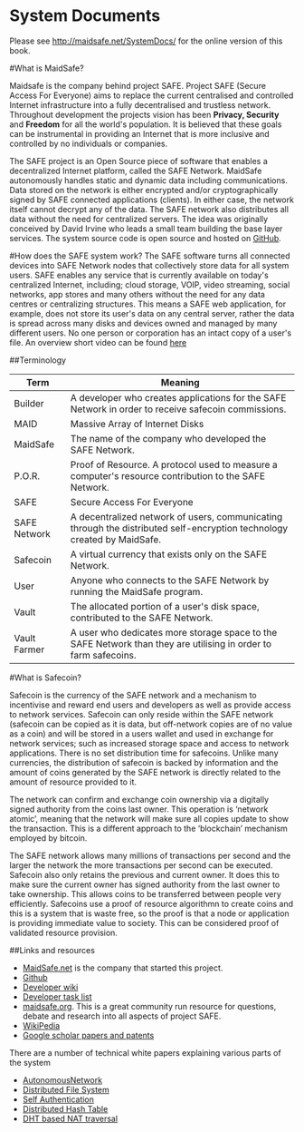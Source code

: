 # System Documents

Please see http://maidsafe.net/SystemDocs/ for the online version of this book.

#What is MaidSafe?

Maidsafe is the company behind project SAFE. Project SAFE (Secure Access For Everyone) aims to replace the current centralised and controlled Internet infrastructure into a fully decentralised and trustless network. Throughout development the projects vision has been **Privacy, Security** and **Freedom** for all the world's population. It is believed that these goals can be instrumental in providing an Internet that is more inclusive and controlled by no individuals or companies.

The SAFE project is an Open Source piece of software that enables a decentralized Internet platform, called the SAFE Network. MaidSafe autonomously handles static and dynamic data including communications. Data stored on the network is either encrypted and/or cryptographically signed by SAFE connected applications (clients). In either case, the network itself cannot decrypt any of the data. The SAFE network also distributes all data without the need for centralized servers. The idea was originally conceived by David Irvine who leads a small team building the base layer services. The system source code is open source and hosted on [GitHub](https://github.com/maidsafe).

#How does the SAFE system work?
The SAFE software turns all connected devices into SAFE Network nodes that collectively store data for all system users. SAFE enables any service that is currently available on today's centralized Internet, including; cloud storage, VOIP, video streaming, social networks, app stores and many others without the need for any data centres or centralizing structures. This means a SAFE web application, for example, does not store its user's data on any central server, rather the data is spread across many disks and devices owned and managed by many different users. No one person or corporation has an intact copy of a user's file. An overview short video can be found [here](https://www.youtube.com/watch?v=RdGH40oUVDY)

##Terminology

Term | Meaning
--- | ---
Builder | A developer who creates applications for the SAFE Network in order to receive safecoin commissions.
MAID | Massive Array of Internet Disks
MaidSafe | The name of the company who developed the SAFE Network.
P.O.R. | Proof of Resource. A protocol used to measure a computer's resource contribution to the SAFE Network.
SAFE | Secure Access For Everyone
SAFE Network | A decentralized network of users, communicating through the distributed self-encryption technology created by MaidSafe.
Safecoin | A virtual currency that exists only on the SAFE Network.
User | Anyone who connects to the SAFE Network by running the MaidSafe program.
Vault | The allocated portion of a user's disk space, contributed to the SAFE Network.
Vault Farmer | A user who dedicates more storage space to the SAFE Network than they are utilising in order to farm safecoins.

#What is Safecoin?

Safecoin is the currency of the SAFE network and a mechanism to incentivise and reward end users and developers as well as provide access to network services. Safecoin can only reside within the SAFE network (safecoin can be copied as it is data, but off-network copies are of no value as a coin) and will be stored in a users wallet and used in exchange for network services; such as increased storage space and access to network applications. There is no set distribution time for safecoins. Unlike many currencies, the distribution of safecoin is backed by information and the amount of coins generated by the SAFE network is directly related to the amount of resource provided to it.

The network can confirm and exchange coin ownership via a digitally signed authority from the coins last owner. This operation is ‘network atomic’, meaning that the network will make sure all copies update to show the transaction. This is a different approach to the ‘blockchain’ mechanism employed by bitcoin.

The SAFE network allows many millions of transactions per second and the larger the network the more transactions per second can be executed. Safecoin also only retains the previous and current owner. It does this to make sure the current owner has signed authority from the last owner to take ownership. This allows coins to be transferred between people very efficiently.  Safecoins use a proof of resource algorithmn to create coins and this is a system that is waste free, so the proof is that a node or application is providing immediate value to society. This can be considered proof of validated resource provision.


##Links and resources

* [MaidSafe.net](http://www.maidsafe.net) is the company that started this project.
* [Github](https://github.com/orgs/maidsafe)
* [Developer wiki](https://github.com/maidsafe/MaidSafe/wiki)
* [Developer task list](https://www.pivotaltracker.com/n/projects/852817)
* [maidsafe.org](https//www.maidsafe.org). This is a great community run resource for questions, debate and research into all aspects of project SAFE.
* [WikiPedia](http://en.wikipedia.org/wiki/MaidSafe)
* [Google scholar papers and patents](http://http://scholar.google.co.uk/scholar?hl=en&q=maidsafe)

There are a number of technical white papers explaining various parts of the system

* [AutonomousNetwork](https://github.com/maidsafe/MaidSafe/wiki/unpublished_papers/AutonomousNetwork.pdf?raw=true)
* [Distributed File System ](https://github.com/maidsafe/MaidSafe/wiki/unpublished_papers/MaidSafeDistributedFileSystem.pdf?raw=true)
* [Self Authentication](https://github.com/maidsafe/MaidSafe/wiki/unpublished_papers/SelfAuthentication.pdf?raw=true)
* [Distributed Hash Table](https://github.com/maidsafe/MaidSafe/wiki/unpublished_papers/MaidSafeDistributedHashTable.pdf?raw=true)
* [DHT based NAT traversal](https://github.com/maidsafe/MaidSafe/wiki/unpublished_papers/DHTbasedNATTraversal.pdf?raw=true)

